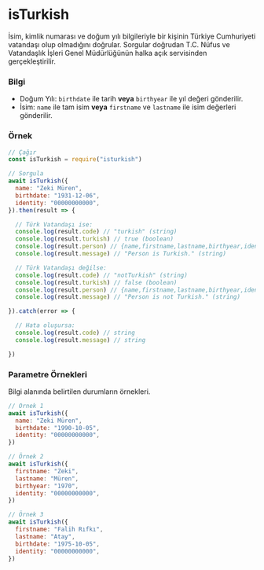 # isTurkish
İsim, kimlik numarası ve doğum yılı bilgileriyle bir kişinin Türkiye Cumhuriyeti vatandaşı olup olmadığını doğrular. Sorgular doğrudan T.C. Nüfus ve Vatandaşlık İşleri Genel Müdürlüğünün halka açık servisinden gerçekleştirilir.

### Bilgi
- Doğum Yılı: `birthdate` ile tarih **veya** `birthyear` ile yıl değeri gönderilir.
- İsim: `name` ile tam isim **veya** `firstname` ve `lastname` ile isim değerleri gönderilir.

### Örnek
```js
// Çağır
const isTurkish = require("isturkish")

// Sorgula
await isTurkish({
  name: "Zeki Müren",
  birthdate: "1931-12-06",
  identity: "00000000000",
}).then(result => {

  // Türk Vatandaşı ise:
  console.log(result.code) // "turkish" (string)
  console.log(result.turkish) // true (boolean)
  console.log(result.person) // {name,firstname,lastname,birthyear,identity} (object)
  console.log(result.message) // "Person is Turkish." (string)

  // Türk Vatandaşı değilse:
  console.log(result.code) // "notTurkish" (string)
  console.log(result.turkish) // false (boolean)
  console.log(result.person) // {name,firstname,lastname,birthyear,identity} (object)
  console.log(result.message) // "Person is not Turkish." (string)

}).catch(error => {

  // Hata oluşursa:
  console.log(result.code) // string
  console.log(result.message) // string

})

```

### Parametre Örnekleri
Bilgi alanında belirtilen durumların örnekleri.
```js
// Örnek 1
await isTurkish({
  name: "Zeki Müren",
  birthdate: "1990-10-05",
  identity: "00000000000",
})

// Örnek 2
await isTurkish({
  firstname: "Zeki",
  lastname: "Müren",
  birthyear: "1970",
  identity: "00000000000",
})

// Örnek 3
await isTurkish({
  firstname: "Falih Rıfkı",
  lastname: "Atay",
  birthdate: "1975-10-05",
  identity: "00000000000",
})
```